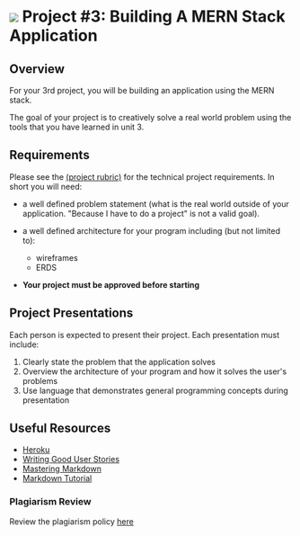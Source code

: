 # ![](https://ga-dash.s3.amazonaws.com/production/assets/logo-9f88ae6c9c3871690e33280fcf557f33.png) Project \#3: Building A MERN Stack Application

## Overview

For your 3rd project, you will be building an application using the MERN stack.

The goal of your project is to creatively solve a real world problem using the
tools that you have learned in unit 3.

## Requirements

Please see the [(project rubric)][project-rubric] for the technical project
requirements. In short you will need:

  * a well defined problem statement (what is the real world outside of your
    application. "Because I have to do a project" is not a valid goal).
  * a well defined architecture for your program including (but not limited
    to):

      * wireframes
      * ERDS
  * __Your project must be approved before starting__

## Project Presentations

Each person is expected to present their project. Each presentation must
include:

  1. Clearly state the problem that the application solves
  1. Overview the architecture of your program and how it solves the user's
     problems
  1. Use language that demonstrates general programming concepts during
     presentation

## Useful Resources

  * [Heroku](http://www.heroku.com)
  * [Writing Good User Stories](http://www.mariaemerson.com/user-stories/)
  * [Mastering Markdown](https://guides.github.com/features/mastering-markdown/)
  * [Markdown Tutorial](http://www.markdowntutorial.com/)

### Plagiarism Review

Review the plagiarism policy [here](./plagiarism_review.md)

[project-rubric]: ./rubric.md

